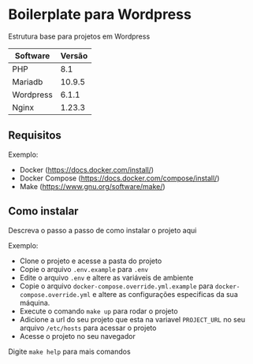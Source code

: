 # Boilerplate para Wordpress

Estrutura base para projetos em Wordpress

| Software | Versão |
|----------|--------|
| PHP      | 8.1    |
| Mariadb  | 10.9.5 |
| Wordpress| 6.1.1  |
| Nginx    | 1.23.3 |


## Requisitos

Exemplo:
- Docker (https://docs.docker.com/install/)
- Docker Compose (https://docs.docker.com/compose/install/)
- Make (https://www.gnu.org/software/make/)

## Como instalar

Descreva o passo a passo de como instalar o projeto aqui

Exemplo:
- Clone o projeto e acesse a pasta do projeto
- Copie o arquivo `.env.example` para `.env`
- Edite o arquivo `.env` e altere as variáveis de ambiente
- Copie o arquivo `docker-compose.override.yml.example` para `docker-compose.override.yml` e altere as configurações especificas da sua máquina.
- Execute o comando `make up` para rodar o projeto
- Adicione a url do seu projeto que esta na variavel `PROJECT_URL` no seu arquivo `/etc/hosts` para acessar o projeto
- Acesse o projeto no seu navegador

Digite `make help` para mais comandos
